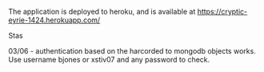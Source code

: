 The application is deployed to heroku, and is available at https://cryptic-eyrie-1424.herokuapp.com/

Stas

03/06 - authentication based on the harcorded to mongodb objects works.
	Use username bjones or xstiv07 and any password to check.
